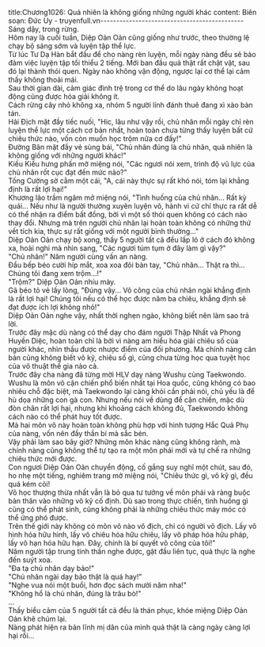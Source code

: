 title:Chương1026: Quả nhiên là không giống những người khác
content:
Biên soạn: Đức Uy - truyenfull.vn---------------------------------------------<br>Sáng dậy, trong rừng.<br>Hôm nay là cuối tuần, Diệp Oản Oản cũng giống như trước, theo thường lệ chạy bộ sáng sớm và luyện tập thể lực.<br>Từ lúc Tư Dạ Hàn bắt đầu để cho nàng rèn luyện, mỗi ngày nàng đều sẽ bảo đảm việc luyện tập tối thiểu 2 tiếng. Mới ban đầu quả thật rất chật vật, sau đó lại thành thói quen. Ngày nào không vận động, ngược lại cơ thể lại cảm thấy không thoải mái.<br>Sau thời gian dài, cảm giác đình trệ trong cơ thể do lâu ngày không hoạt động cũng được hóa giải không ít.<br>Cách rừng cây nhỏ không xa, nhóm 5 người lính đánh thuê đang xì xào bàn tán.<br>Hải Địch mặt đầy tiếc nuối, "Hic, lâu như vậy rồi, chủ nhân mỗi ngày chỉ rèn luyện thể lực một cách cơ bản nhất, hoàn toàn chưa từng thấy luyện bất cứ chiêu thức nào, vốn còn muốn học trộm nữa cơ đấy!"<br>Đường Bân mặt đầy vẻ sùng bái, "Chủ nhân đúng là chủ nhân, quả nhiên là không giống với những người khác!"<br>Kiều Kiều hưng phấn mở miệng nói, "Các ngươi nói xem, trình độ vũ lực của chủ nhân rốt cục đạt đến mức nào?"<br>Tống Cường sờ cằm một cái, "A, cái này thực sự rất khó nói, tóm lại khẳng định là rất lợi hại!"<br>Khương lão trầm ngâm mở miệng nói, "Tình huống của chủ nhân... Rất kỳ quái... Nếu như là người thường xuyên luyện võ, hành vi cử chỉ thực ra rất dễ có thể nhận ra điểm bất đồng, bởi vì một số thói quen không có cách nào thay đổi. Nhưng mà trên người chủ nhân lại hoàn toàn không có những thứ vết tích kia, thực sự rất giống với một người bình thường..."<br>Diệp Oản Oản chạy bộ xong, thấy 5 người tất cả đều lấp ló ở cách đó không xa, hoài nghi mà nhìn sang, "Các ngươi túm tụm ở đây làm gì vậy?"<br>"Chủ nhân!" Năm người cùng vấn an nàng.<br>Đầu bếp béo cười híp mắt, xoa xoa đôi bàn tay, "Chủ nhân... Thật ra thì... Chúng tôi đang xem trộm…!"<br>"Trộm?" Diệp Oản Oản nhíu mày.<br>Gã béo tỏ vẻ lấy lòng, "Đúng vậy... Võ công của chủ nhân ngài khẳng định là rất lợi hại! Chúng tôi nếu có thể học được năm ba chiêu, khẳng định sẽ đạt được ích lợi không nhỏ!"<br>Diệp Oản Oản nghe vậy, nhất thời nghẹn ngào, không biết nên làm sao trả lời.<br>Trước đây mặc dù nàng có thể dạy cho đám người Thập Nhất và Phong Huyền Diệc, hoàn toàn chỉ là bởi vì nàng am hiểu hóa giải chiêu số của người khác, nhìn thấu được nhược điểm của đối phương. Mà chính nàng căn bản cũng không biết võ kỹ, chiêu số gì, cũng chưa từng học qua tuyệt học của võ thuật thế gia nào cả.<br>Trước đây cha nàng đã từng mời HLV dạy nàng Wushu cùng Taekwondo.<br>Wushu là môn võ cận chiến phổ biến nhất tại Hoa quốc, cũng không có bao nhiêu chỗ đặc biệt, mà Taekwondo lại càng khỏi cần phải nói, chủ yếu là để hù dọa những con gà con. Nhưng nếu nói về dùng để cận chiến, mặc dù đòn chân rất lợi hại, nhưng khi khoảng cách không đủ, Taekwondo không cách nào có thể phát huy tốt được.<br>Mà hai môn võ này hoàn toàn không phù hợp với hình tượng Hắc Quả Phụ của nàng, vốn nên đầy thần bí mà sắc bén.<br>Vậy phải làm sao bây giờ? Những môn khác nàng cũng không rành, mà chính nàng cũng không thể tự tạo ra một môn phái mới và tự chế ra những chiêu thức mới được.<br>Con ngươi Diệp Oản Oản chuyển động, cố gắng suy nghĩ một chút, sau đó, ho nhẹ một tiếng, nghiêm trang mở miệng nói, "Chiêu thức gì, võ kỹ gì, đều quá kém cỏi!<br>Võ học thượng thừa nhất vẫn là bỏ qua tư tưởng về môn phái và ràng buộc bản thân vào những võ kỹ cố định. Dù sao trong thực chiến, tình huống gì cũng có thể phát sinh, cũng không phải là những chiêu thức máy móc có thể ứng phó được.<br>Trên thế giới này không có môn võ nào vô địch, chỉ có người vô địch. Lấy vô hình hóa hữu hình, lấy vô chiêu hóa hữu chiêu, lấy vô pháp hóa hữu pháp, lấy vô hạn hóa hữu hạn. Đây, chính là bí quyết võ công của tôi!"<br>Năm người tập trung tinh thần nghe được, gật đầu liên tục, quả thực là nghe đến suýt xoa.<br>"Đa tạ chủ nhân dạy bảo!"<br>"Chủ nhân ngài dạy bảo thật là quá hay!"<br>"Nghe vua nói một buổi, hơn đọc sách mười năm nha!"<br>"Không hổ là chủ nhân, đúng là trâu bò!"<br>...<br>Thấy biểu cảm của 5 người tất cả đều là thán phục, khóe miệng Diệp Oản Oản khẽ chúm lại.<br>Nàng phát hiện ra bản lĩnh mị dân của mình quả thật là càng ngày càng lợi hại rồi...